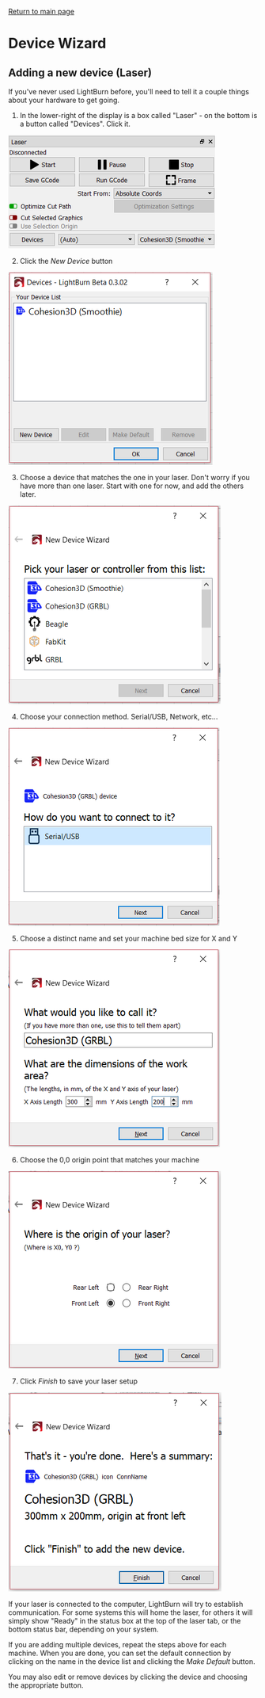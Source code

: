[Return to main page](README.md)
# Device Wizard

## Adding a new device (Laser)
If you've never used LightBurn before, you'll need to tell it a couple things about your hardware to get going.

1. In the lower-right of the display is a box called "Laser" - on the bottom is a button called "Devices". Click it.

![Laser Module](/img/LaserModule.PNG)

2. Click the *New Device* button

![Device Wizard Main](/img/DeviceWizardMain.PNG)

3. Choose a device that matches the one in your laser. Don't worry if you have more than one laser. Start with one for now, and add the others later.

![Devices Wizard](/img/DevicesWizard.PNG)

4. Choose your connection method. Serial/USB, Network, etc...

![Device Wizard Connection](/img/DeviceWizardConnection.PNG)

5. Choose a distinct name and set your machine bed size for X and Y

![Device Wizard Dimensions](/img/DeviceWizardDimensions.PNG)

6. Choose the 0,0 origin point that matches your machine

![Device Wizard Origin](/img/DeviceWizardOrigin.PNG)

7. Click *Finish* to save your laser setup

![Device Wizard Finish](/img/DeviceWizardFinish.PNG)

If your laser is connected to the computer, LightBurn will try to establish communication.  For some systems this will home the laser, for others it will simply show "Ready" in the status box at the top of the laser tab, or the bottom status bar, depending on your system.

If you are adding multiple devices, repeat the steps above for each machine. When you are done, you can set the default connection by clicking on the name in the device list and clicking the *Make Default* button. 

You may also edit or remove devices by clicking the device and choosing the appropriate button.
